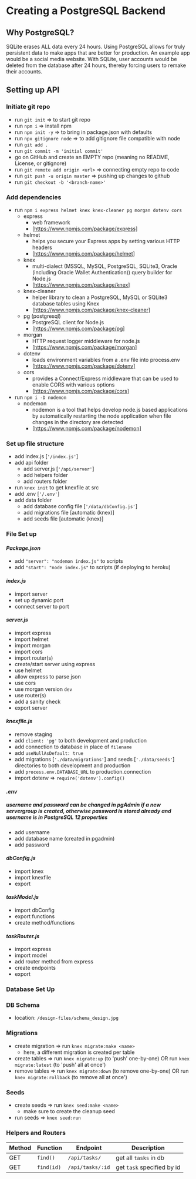 # Creating a PostgreSQL Backend

## Why PostgreSQL?
SQLite erases ALL data every 24 hours. Using PostgreSQL allows for truly persistent data to make apps that are better for production. An example app would be a social media website. With SQLite, user accounts would be deleted from the database after 24 hours, thereby forcing users to remake their accounts.

## Setting up API

### **Initiate git repo**
  - run `git init` => to start git repo 
  - run `npm i` => install npm
  - run `npm init -y` => to bring in package.json with defaults
  - run `npx gitignore node` => to add gitignore file compatible with node
  - run `git add .`
  - run `git commit -m 'initial commit'`
  - go on GitHub and create an EMPTY repo (meaning no README, License, or gitignore)
  - run `git remote add origin <url>` => connecting empty repo to code
  - run `git push -u origin master` => pushing up changes to github
  - run `git checkout -b '<branch-name>'`

### **Add dependencies**
  - run `npm i express helmet knex knex-cleaner pg morgan dotenv cors` 
    - express
      - web framework
      - [https://www.npmjs.com/package/express]
    - helmet
      - helps you secure your Express apps by setting various HTTP headers
      - [https://www.npmjs.com/package/helmet]
    - knex
      - multi-dialect (MSSQL, MySQL, PostgreSQL, SQLite3, Oracle (including Oracle Wallet Authentication)) query builder for Node.js
      - [https://www.npmjs.com/package/knex]
    - knex-cleaner
      - helper library to clean a PostgreSQL, MySQL or SQLite3 database tables using Knex
      - [https://www.npmjs.com/package/knex-cleaner]
    - pg (postgresql)
      - PostgreSQL client for Node.js
      - [https://www.npmjs.com/package/pg]
    - morgan
      - HTTP request logger middleware for node.js
      - [https://www.npmjs.com/package/morgan]
    - dotenv
      - loads environment variables from a .env file into process.env 
      - [https://www.npmjs.com/package/dotenv]
    - cors 
      - provides a Connect/Express middleware that can be used to enable CORS with various options
      - [https://www.npmjs.com/package/cors]
  - run `npm i -D nodemon`
    - nodemon
      - nodemon is a tool that helps develop node.js based applications by automatically restarting the node application when file changes in the directory are detected
      - [https://www.npmjs.com/package/nodemon]

### **Set up file structure**
  - add index.js [`'/index.js'`]
  - add api folder
    - add server.js [`'/api/server'`]
    - add helpers folder
    - add routers folder
  - run `knex init` to get knexfile at src
  - add .env [`'/.env'`]
  - add data folder
    - add database config file [`'/data/dbConfig.js'`]
    - add migrations file [automatic (knex)]
    - add seeds file [automatic (knex)]

### **File Set up**

#### _Package.json_
  - add `"server": "nodemon index.js"` to scripts
  - add `"start": "node index.js"` to scripts (if deploying to heroku)

#### _index.js_
  - import server
  - set up dynamic port
  - connect server to port

#### _server.js_
  - import express
  - import helmet
  - import morgan
  - import cors
  - import router(s)
  - create/start server using express
  - use helmet
  - allow express to parse json
  - use cors
  - use morgan version `dev`
  - use router(s)
  - add a sanity check
  - export server

#### _knexfile.js_
  - remove staging
  - add `client: 'pg'` to both development and production
  - add connection to database in place of `filename`
  - add `useNullAsDefault: true`
  - add migrations [`'./data/migrations'`] and seeds [`'./data/seeds'`] directories to both development and production
  - add `process.env.DATABASE_URL` to production.connection
  - import dotenv => `require('dotenv').config()`

#### _.env_
##### _username and password can be changed in pgAdmin if a new servergroup is created, otherwise password is stored  already and username is in PostgreSQL 12 properties_
  - add username 
  - add database name (created in pgadmin)
  - add password

#### _dbConfig.js_
  - import knex
  - import knexfile
  - export 

#### _taskModel.js_
  - import dbConfig
  - export functions
  - create method/functions

#### _taskRouter.js_
  - import express
  - import model
  - add router method from express
  - create endpoints
  - export

### **Database Set Up**
### DB Schema
  - location: `/design-files/schema_design.jpg`

### Migrations
  - create migration => run `knex migrate:make <name>`
    - here, a different migration is created per table
  - create tables => run `knex migrate:up` (to 'push' one-by-one) OR run `knex migrate:latest` (to 'push' all at once')
  - remove tables => run `knex migrate:down` (to remove one-by-one) OR run `knex migrate:rollback` (to remove all at once')

### Seeds
  - create seeds => run `knex seed:make <name>`
    - make sure to create the cleanup seed
  - run seeds => `knex seed:run`

### Helpers and Routers

| Method | Function | Endpoint | Description |
| ------ | -------- | -------- | ----------- |
| GET | `find()` | `/api/tasks/` | get all `tasks` in db |
| GET | `find(id)` | `/api/tasks/:id` | get `task` specified by id |
